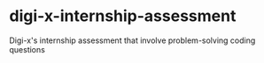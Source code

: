 # digi-x-internship-assessment
Digi-x's internship assessment that involve problem-solving coding questions
